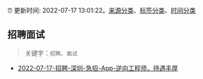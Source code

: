 :alarm_clock: 更新时间: 2022-07-17 13:01:22。[来源分类](../README.md)、[标签分类](../TAGS.md)、[时间分类](../TIMELINE.md)

## 招聘面试


> 关键字：`招聘`、`面试`



- [2022-07-17-招聘-深圳-急招-App-逆向工程师，待遇丰厚](https://www.v2ex.com/t/866820) 